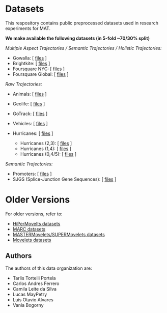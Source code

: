 # Datasets

This respository contains public preprocessed datasets used in research experiments for MAT.

**We make available the following datasets (in 5-fold ~70/30% split)**

*Multiple Aspect Trajectories / Semantic Trajectories / Holistic Trajectories:*
- Gowalla: \[ [files](./data/mat/Gowalla) \] 
- Brightkite: \[ [files](./data/mat/Brightkite) \] 
- Foursquare NYC: \[ [files](./data/mat/FoursquareNYC) \] 
- Foursquare Global: \[ [files](./data/mat/FoursquareGlobal) \] 

*Raw Trajectories:*
- Animals: \[ [files](./data/raw/Animals) \] 
- Geolife: \[ [files](./data/raw/Geolife) \] 
- GoTrack: \[ [files](./data/raw/GoTrack) \] 
- Vehicles: \[ [files](./data/raw/Vehicles) \] 

- Hurricanes: \[ [files](./data/raw/Hurricanes) \]
  - Hurricanes (2,3): \[ [files](./data/raw/Hurricanes/hurricane_2vs3) \] 
  - Hurricanes (1,4): \[ [files](./data/raw/Hurricanes/hurricane_1vs4) \] 
  - Hurricanes (0,4/5): \[ [files](./data/raw/Hurricanes/hurricane_0vs45) \] 


*Semantic Trajectories:*
- Promoters: \[ [files](./data/sequential/Promoters) \] 
- SJGS (Splice-Junction Gene Sequences): \[ [files](./data/sequential/SJGS) \] 


# Older Versions
	
For older versions, refer to:
   - [HiPerMovelts datasets](https://github.com/bigdata-ufsc/datasets_v1)
   - [MARC datasets](https://github.com/bigdata-ufsc/petry-2020-marc/tree/master/data) 
   - [MASTERMovelets/SUPERMovelets datasets](https://github.com/anfer86/dmkd_masterMovelets_results/tree/master/datasets)
   - [Movelets datasets](https://github.com/bigdata-ufsc/ferrero-2018-movelets/tree/master/datasets/ACMSAC2018)

## Authors

The authors of this data organization are:
- Tarlis Tortelli Portela
- Carlos Andres Ferrero
- Camila Leite da Silva
- Lucas MayPetry
- Luis Otavio Alvares
- Vania Bogorny
